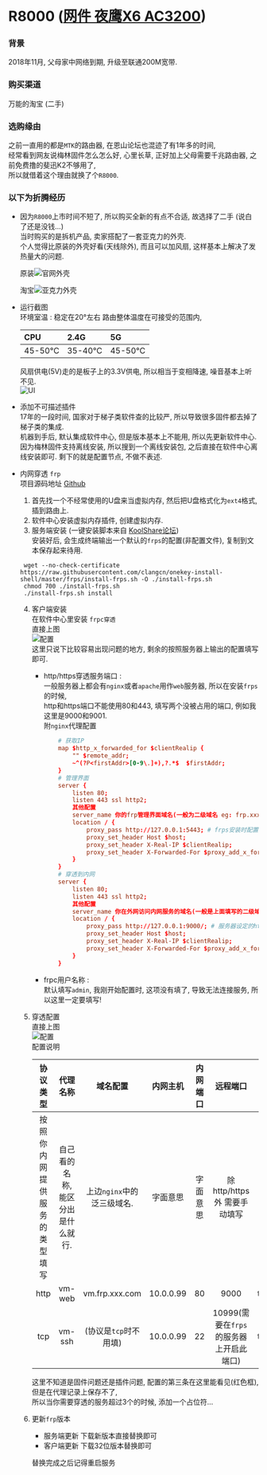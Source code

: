 # R8000 ([网件 夜鹰X6 AC3200](https://www.netgear.com.cn/home/products/networking/wifi-routers/R8000.aspx))

### 背景

2018年11月, 父母家中网络到期, 升级至联通200M宽带.

### 购买渠道

万能的淘宝 (二手)

### 选购缘由

之前一直用的都是```MTK```的路由器, 在恩山论坛也混迹了有1年多的时间,  
经常看到网友说梅林固件怎么怎么好, 心里长草, 正好加上父母需要千兆路由器, 之前免费撸的斐迅K2不够用了,  
所以就借着这个理由就换了个```R8000```.

### 以下为折腾经历

- 因为```R8000```上市时间不短了, 所以购买全新的有点不合适, 故选择了二手 (说白了还是没钱...)  
  当时购买的是拆机产品, 卖家搭配了一套亚克力的外壳.  
   个人觉得比原装的外壳好看(天线除外), 而且可以加风扇, 这样基本上解决了发热量大的问题.  

   原装![官网外壳](img/R8000-outward-offical.jpg)

   淘宝![亚克力外壳](img/R8000-outward.jpg)

- 运行截图  
  环境室温 : 稳定在20°左右 路由整体温度在可接受的范围内,

  | CPU | 2.4G | 5G |
  | :------| :------ | :------ |
  | 45-50℃ | 35-40℃ | 45-50℃ |

  风扇供电(5V)走的是板子上的3.3V供电, 所以相当于变相降速, 噪音基本上听不见.  
  ![UI](img/R8000-router-web.jpg)
- 添加不可描述插件  
  17年的一段时间, 国家对于梯子类软件查的比较严, 所以导致很多固件都去掉了梯子类的集成.  
  机器到手后, 默认集成软件中心, 但是版本基本上不能用, 所以先更新软件中心.  
  因为梅林固件支持离线安装, 所以搜到一个离线安装包, 之后直接在软件中心离线安装即可.
  剩下的就是配置节点, 不做不表述.

- 内网穿透 ```frp```  
  项目源码地址 [Github](https://github.com/fatedier/frp)  
  
  1. 首先找一个不经常使用的U盘来当虚拟内存, 然后把U盘格式化为```ext4```格式, 插到路由上.
  2. 软件中心安装虚拟内存插件, 创建虚拟内存.
  3. 服务端安装 (一键安装脚本来自 [KoolShare论坛](http://koolshare.cn/thread-65379-1-1.html))  
  安装好后, 会生成终端输出一个默认的```frps```的配置(非配置文件), 复制到文本保存起来待用.  

    ```shell
     wget --no-check-certificate https://raw.githubusercontent.com/clangcn/onekey-install-shell/master/frps/install-frps.sh -O ./install-frps.sh  
     chmod 700 ./install-frps.sh
     ./install-frps.sh install
     ```

  4. 客户端安装  
  在软件中心里安装 ```frpc穿透```  
  直接上图  
  ![配置](img/frpc-config-server.jpg)  
  这里只说下比较容易出现问题的地方, 剩余的按照服务器上输出的配置填写即可.  
      - http/https穿透服务端口 :  
      一般服务器上都会有```nginx```或者```apache```用作```web```服务器, 所以在安装```frps```的时候,  
      http和https端口不能使用80和443, 填写两个没被占用的端口, 例如我这里是9000和9001.  
      附```nginx```代理配置

        ```conf
            # 获取IP
            map $http_x_forwarded_for $clientRealip {
                "" $remote_addr;
                ~^(?P<firstAddr>[0-9\.]+),?.*$  $firstAddr;
            }
            # 管理界面
            server {
                listen 80;
                listen 443 ssl http2;
                其他配置
                server_name 你的frp管理界面域名(一般为二级域名 eg: frp.xxx.com);
                location / {
                    proxy_pass http://127.0.0.1:5443; # frps安装时配置的管理页面的端口号;
                    proxy_set_header Host $host;
                    proxy_set_header X-Real-IP $clientRealip;
                    proxy_set_header X-Forwarded-For $proxy_add_x_forwarded_for;
                }
            }
            # 穿透到内网
            server {
                listen 80;
                listen 443 ssl http2;
                其他配置
                server_name 你在外网访问内网服务的域名(一般是上面填写的二级域名下的泛三级域名 eg: *.frp.xxx.com);
                location / {
                    proxy_pass http://127.0.0.1:9000/; # 服务器设定的http端口
                    proxy_set_header Host $host;
                    proxy_set_header X-Real-IP $clientRealip;
                    proxy_set_header X-Forwarded-For $proxy_add_x_forwarded_for;
                }
            }
        ```

      - frpc用户名称 :  
    默认填写```admin```, 我刚开始配置时, 这项没有填了, 导致无法连接服务, 所以这里一定要填写!  
  5. 穿透配置  
  直接上图  
  ![配置](img/frpc-config-client.jpg)  
  配置说明  

      | 协议类型 | 代理名称 | 域名配置 | 内网主机 | 内网端口 | 远程端口 | 加密 | 压缩 | 修改 | 添加/删除 |
      | :------:| :------: | :------: | :------: | :------: | :------: | :------: | :------: | :------: | :------: |
      | 按照你内网提供服务的类型填写 | 自己看的名称, 能区分出是什么就行. | 上边```nginx```中的泛三级域名. | 字面意思 | 字面意思 | 除http/https外 需要手动填写 | 默认 | 默认 | |
      | http | vm-web | vm.frp.xxx.com | 10.0.0.99 | 80 | 9000 | true | true | |
      | tcp | vm-ssh | (协议是```tcp```时不用填) | 10.0.0.99 | 22 | 10999(需要在```frps```的服务器上开启此端口) | true | true | |

      这里不知道是固件问题还是插件问题, 配置的第三条在这里能看见(红色框), 但是在代理记录上保存不了,  
      所以当你需要穿透的服务超过3个的时候, 添加一个占位符...

  6. 更新```frp```版本  
      - 服务端更新  下载新版本直接替换即可  
      - 客户端更新  下载32位版本替换即可  

      替换完成之后记得重启服务